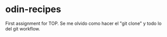 # odin-recipes
First assignment for TOP. Se me olvido como hacer el "git clone" y todo lo del git workflow. 